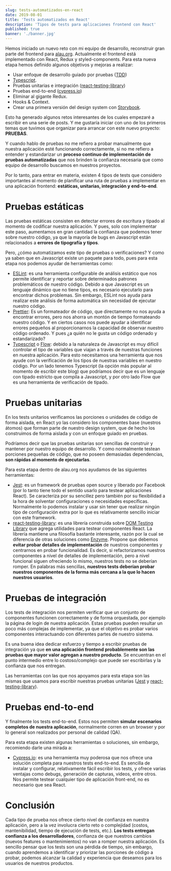 ```yaml
---
slug: tests-automatizados-en-react
date: 2019-08-01
title: 'Tests automatizados en React'
description: 'Tipos de tests para aplicaciones frontend con React'
published: true
banner: './banner.jpg'
---
```


Hemos iniciado un nuevo reto con mi equipo de desarrollo, reconstruir gran parte del frontend para [alau.org](https://alau.org/). Actualmente el frontend está implementado con React, Redux y styled-components. Para esta nueva etapa hemos definido algunos objetivos y mejoras a realizar:

- Usar enfoque de desarrollo guiado por pruebas ([TDD](https://en.wikipedia.org/wiki/Test-driven_development))
- [Typescript](https://www.typescriptlang.org/).
- Pruebas unitarias e integración ([react-testing-library](https://testing-library.com/docs/react-testing-library/intro))
- Pruebas end-to-end ([cypress.io](https://www.cypress.io/))
- Eliminar al gigante Redux.
- Hooks & Context.
- Crear una primera versión del design system con [Storybook](https://storybook.js.org/).

Esto ha generado algunos retos interesantes de los cuales empezaré a escribir en una serie de posts. Y me gustaría iniciar con uno de los primeros temas que tuvimos que organizar para arrancar con este nuevo proyecto: **PRUEBAS**.

Y cuando hablo de pruebas no me refiero a probar manualmente que nuestra aplicación esté funcionando correctamente, si no me refiero a entender y estandarizar un **proceso continuo de implementación de pruebas automatizadas** que nos brinden la confianza necesaria que como equipo de desarrollo buscamos en nuestros proyectos.

Por lo tanto, para entrar en materia, existen 4 tipos de tests que considero importantes al momento de planificar una ruta de pruebas a implementar en una aplicación frontend: **estáticas, unitarias, integración y end-to-end**.

# Pruebas estáticas

Las pruebas estáticas consisten en detectar errores de escritura y tipado al momento de codificar nuestra aplicación. Y pues, solo con implementar este paso, aumentamos en gran cantidad la confianza que podemos tener sobre nuestro código, ya que la mayoría de bugs en Javascript están relacionados a **errores de tipografía y tipos**.

Pero, ¿cómo automatizamos este tipo de pruebas o verificaciones? Y como ya saben que en Javascript existe un paquete para todo, pues para esta etapa nos podemos ayudar de herramientas como:

- [ESLint](https://eslint.org/): es una herramienta configurable de análisis estático que nos permite identificar y reportar sobre determinados patrones problemáticos de nuestro código. Debido a que Javascript es un lenguaje dinámico que no tiene tipos, es necesario ejecutarlo para encontrar dichos problemas. Sin embargo, ESLint nos ayuda para realizar este análisis de forma automática sin necesidad de ejecutar nuestro código.
- [Prettier](https://prettier.io/): Es un formateador de código, que directamente no nos ayuda a encontrar errores, pero nos ahorra un montón de tiempo formateando nuestro código. Y en ciertos casos nos puede ayudar a identificar errores pequeños al proporcionarnos la capacidad de observar nuestro código ordenado. Y pues ¿a quién no le gusta un código ordenado y estandarizado?
- [Typescript](https://www.typescriptlang.org/) o [Flow](https://flow.org/): debido a la naturaleza de Javascript es muy difícil controlar el tipo de variables que viajan a través de nuestras funciones en nuestra aplicación. Para esto necesitamos una herramienta que nos ayude con la verificación de los tipos de nuestras variables en nuestro código. Por un lado tenemos Typescript (la opción más popular al momento de escribir este blog) que podríamos decir que es un lenguaje con tipado estricto que compila a Javascript, y por otro lado Flow que es una herramienta de verificación de tipado.

# Pruebas unitarias

En los tests unitarios verificamos las porciones o unidades de código de forma aislada, en React yo las considero los componentes base (nuestros átomos) que forman parte de nuestro design system, que de hecho los construimos de forma aislada y con un enfoque guiado en pruebas.

Podríamos decir que las pruebas unitarias son sencillas de construir y mantener por nuestro equipo de desarrollo. Y como normalmente testean porciones pequeñas de código, que no poseen demasiadas dependencias, **son rápidas al momento de ejecutarlas**.

Para esta etapa dentro de alau.org nos ayudamos de las siguientes herramientas:

- [Jest](https://jestjs.io/): es un framework de pruebas open source y liberado por Facebook (por lo tanto tiene todo el sentido usarlo para testear aplicaciones React). Se caracteriza por su sencillez pero también por su flexibilidad a la hora de solventar configuraciones o necesidades específicas. Normalmente lo podemos instalar y usar sin tener que realizar ningún tipo de configuración extra por lo que es relativamente sencillo iniciar con este framework.
- [react-testing-library](https://testing-library.com/docs/react-testing-library/intro): es una librería construida sobre [DOM Testing Library](https://testing-library.com/docs/dom-testing-library/intro) que agrega utilidades para testear componentes React. La librería mantiene una filosofía bastante interesante, razón por la cual se diferencia de otras soluciones como [Enzyme](https://airbnb.io/enzyme/). Propone que debemos **evitar probar detalles de implementación** de nuestros componentes y centrarnos en probar funcionalidad. Es decir, si refactorizamos nuestros componentes a nivel de detalles de implementación, pero a nivel funcional siguen ofreciendo lo mismo, nuestros tests no se deberían romper. En palabras más sencillas, **nuestros tests deberían probar nuestros componentes de la forma más cercana a la que lo hacen nuestros usuarios**.

# Pruebas de integración

Los tests de integración nos permiten verificar que un conjunto de componentes funcionen correctamente y de forma orquestada, por ejemplo la página de login de nuestra aplicación. Estas pruebas pueden resultar un poco más complejas de implementar, ya que el objetivo es probar varios componentes interactuando con diferentes partes de nuestro sistema.

Es una buena idea dedicar esfuerzo y tiempo a escribir pruebas de integración ya que **en una aplicación frontend probablemente son las pruebas que mayor valor agregan a nuestro producto**. Se encuentran en el punto intermedio entre lo costoso/complejo que puede ser escribirlas y la confianza que nos entregan.

Las herramientas con las que nos apoyamos para esta etapa son las mismas que usamos para escribir nuestras pruebas unitarias ([Jest](https://jestjs.io/) y [react-testing-library](https://testing-library.com/docs/react-testing-library/intro)).

# Pruebas end-to-end

Y finalmente los tests end-to-end. Estos nos permiten **simular escenarios completos de nuestra aplicación**, normalmente corren en un browser y por lo general son realizados por personal de calidad (QA).

Para esta etapa existen algunas herramientas o soluciones, sin embargo, recomiendo darle una mirada a:

- [Cypress.io](https://www.cypress.io/): es una herramienta muy poderosa que nos ofrece una solución completa para nuestros tests end-to-end. Es sencilla de instalar y configurar, relativamente fácil escribir los tests, y ofrece varias ventajas como debugs, generación de capturas, videos, entre otros. Nos permite testear cualquier tipo de aplicación front-end, no es necesario que sea React.

# Conclusión

Cada tipo de prueba nos ofrece cierto nivel de confianza en nuestra aplicación, pero a la vez involucra cierto reto o complejidad (costos, mantenibilidad, tiempo de ejecución de tests, etc.). **Los tests entregan confianza a los desarrolladores**, confianza de que nuestros cambios (nuevos features o mantenimientos) no van a romper nuestra aplicación. Es sencillo pensar que los tests son una pérdida de tiempo, sin embargo, cuando aprendemos a identificar y priorizar las porciones de código a probar, podemos alcanzar la calidad y experiencia que deseamos para los usuarios de nuestros productos.
